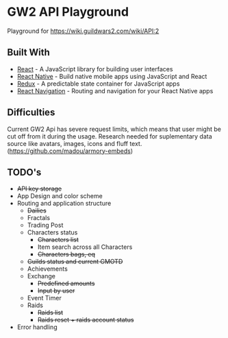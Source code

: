 # GW2 API Playground

Playground for https://wiki.guildwars2.com/wiki/API:2

## Built With

* [React](https://reactjs.org/) - A JavaScript library for building user interfaces
* [React Native](https://facebook.github.io/react-native/) - Build native mobile apps using JavaScript and React
* [Redux](https://redux.js.org/) - A predictable state container for JavaScript apps
* [React Navigation](https://reactnavigation.org/) - Routing and navigation for your React Native apps

## Difficulties

Current GW2 Api has severe request limits, which means that user might be cut off from it during the usage.
Research needed for suplementary data source like avatars, images, icons and fluff text. (https://github.com/madou/armory-embeds)

## TODO's

* <del>API key storage</del>
* App Design and color scheme
* Routing and application structure
  * <del>Dailies</del>
  * Fractals
  * Trading Post
  * Characters status
    * <del>Characters list</del>
    * Item search across all Characters
    * <del>Characters bags, eq</del>
  * <del>Guilds status and current GMOTD</del>
  * Achievements
  * Exchange
    * <del>Predefined amounts</del>
    * <del>Input by user</del>
  * Event Timer
  * Raids
    * <del>Raids list</del>
    * <del>Raids reset + raids account status</del>
* Error handling
